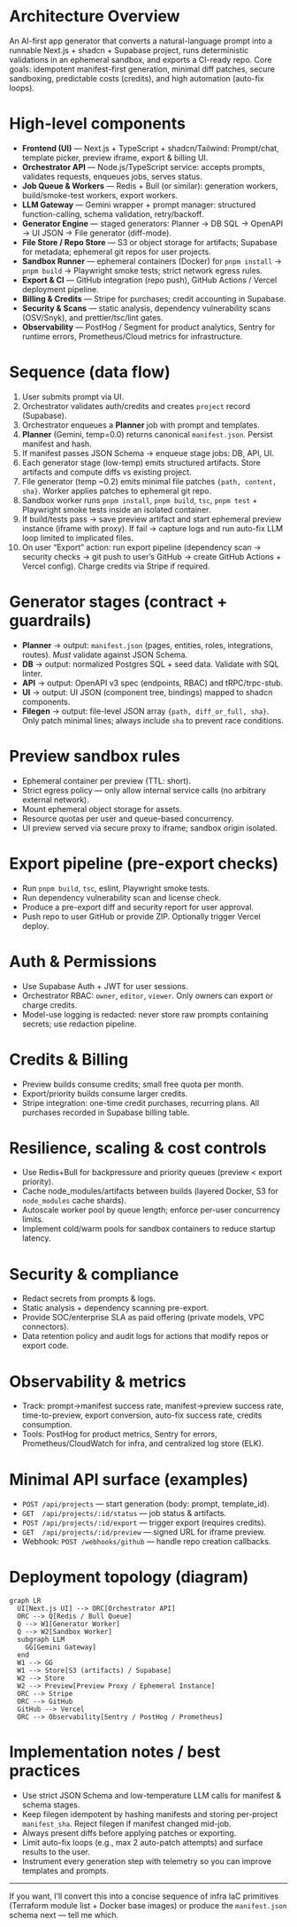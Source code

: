 # Architecture Overview

An AI-first app generator that converts a natural-language prompt into a runnable Next.js + shadcn + Supabase project, runs deterministic validations in an ephemeral sandbox, and exports a CI-ready repo. Core goals: idempotent manifest-first generation, minimal diff patches, secure sandboxing, predictable costs (credits), and high automation (auto-fix loops).

# High-level components

* **Frontend (UI)** — Next.js + TypeScript + shadcn/Tailwind: Prompt/chat, template picker, preview iframe, export & billing UI.
* **Orchestrator API** — Node.js/TypeScript service: accepts prompts, validates requests, enqueues jobs, serves status.
* **Job Queue & Workers** — Redis + Bull (or similar): generation workers, build/smoke-test workers, export workers.
* **LLM Gateway** — Gemini wrapper + prompt manager: structured function-calling, schema validation, retry/backoff.
* **Generator Engine** — staged generators: Planner → DB SQL → OpenAPI → UI JSON → File generator (diff-mode).
* **File Store / Repo Store** — S3 or object storage for artifacts; Supabase for metadata; ephemeral git repos for user projects.
* **Sandbox Runner** — ephemeral containers (Docker) for `pnpm install` → `pnpm build` → Playwright smoke tests; strict network egress rules.
* **Export & CI** — GitHub integration (repo push), GitHub Actions / Vercel deployment pipeline.
* **Billing & Credits** — Stripe for purchases; credit accounting in Supabase.
* **Security & Scans** — static analysis, dependency vulnerability scans (OSV/Snyk), and prettier/tsc/lint gates.
* **Observability** — PostHog / Segment for product analytics, Sentry for runtime errors, Prometheus/Cloud metrics for infrastructure.

# Sequence (data flow)

1. User submits prompt via UI.
2. Orchestrator validates auth/credits and creates `project` record (Supabase).
3. Orchestrator enqueues a **Planner** job with prompt and templates.
4. **Planner** (Gemini, temp=0.0) returns canonical `manifest.json`. Persist manifest and hash.
5. If manifest passes JSON Schema → enqueue stage jobs: DB, API, UI.
6. Each generator stage (low-temp) emits structured artifacts. Store artifacts and compute diffs vs existing project.
7. File generator (temp \~0.2) emits minimal file patches `{path, content, sha}`. Worker applies patches to ephemeral git repo.
8. Sandbox worker runs `pnpm install`, `pnpm build`, `tsc`, `pnpm test` + Playwright smoke tests inside an isolated container.
9. If build/tests pass → save preview artifact and start ephemeral preview instance (iframe with proxy). If fail → capture logs and run auto-fix LLM loop limited to implicated files.
10. On user “Export” action: run export pipeline (dependency scan → security checks → git push to user’s GitHub → create GitHub Actions + Vercel config). Charge credits via Stripe if required.

# Generator stages (contract + guardrails)

* **Planner** → output: `manifest.json` (pages, entities, roles, integrations, routes). *Must* validate against JSON Schema.
* **DB** → output: normalized Postgres SQL + seed data. Validate with SQL linter.
* **API** → output: OpenAPI v3 spec (endpoints, RBAC) and tRPC/trpc-stub.
* **UI** → output: UI JSON (component tree, bindings) mapped to shadcn components.
* **Filegen** → output: file-level JSON array `{path, diff_or_full, sha}`. Only patch minimal lines; always include `sha` to prevent race conditions.

# Preview sandbox rules

* Ephemeral container per preview (TTL: short).
* Strict egress policy — only allow internal service calls (no arbitrary external network).
* Mount ephemeral object storage for assets.
* Resource quotas per user and queue-based concurrency.
* UI preview served via secure proxy to iframe; sandbox origin isolated.

# Export pipeline (pre-export checks)

* Run `pnpm build`, `tsc`, eslint, Playwright smoke tests.
* Run dependency vulnerability scan and license check.
* Produce a pre-export diff and security report for user approval.
* Push repo to user GitHub or provide ZIP. Optionally trigger Vercel deploy.

# Auth & Permissions

* Use Supabase Auth + JWT for user sessions.
* Orchestrator RBAC: `owner`, `editor`, `viewer`. Only owners can export or charge credits.
* Model-use logging is redacted: never store raw prompts containing secrets; use redaction pipeline.

# Credits & Billing

* Preview builds consume credits; small free quota per month.
* Export/priority builds consume larger credits.
* Stripe integration: one-time credit purchases, recurring plans. All purchases recorded in Supabase billing table.

# Resilience, scaling & cost controls

* Use Redis+Bull for backpressure and priority queues (preview < export priority).
* Cache node\_modules/artifacts between builds (layered Docker, S3 for `node_modules` cache shards).
* Autoscale worker pool by queue length; enforce per-user concurrency limits.
* Implement cold/warm pools for sandbox containers to reduce startup latency.

# Security & compliance

* Redact secrets from prompts & logs.
* Static analysis + dependency scanning pre-export.
* Provide SOC/enterprise SLA as paid offering (private models, VPC connectors).
* Data retention policy and audit logs for actions that modify repos or export code.

# Observability & metrics

* Track: prompt→manifest success rate, manifest→preview success rate, time-to-preview, export conversion, auto-fix success rate, credits consumption.
* Tools: PostHog for product metrics, Sentry for errors, Prometheus/CloudWatch for infra, and centralized log store (ELK).

# Minimal API surface (examples)

* `POST /api/projects` — start generation (body: prompt, template\_id).
* `GET  /api/projects/:id/status` — job status & artifacts.
* `POST /api/projects/:id/export` — trigger export (requires credits).
* `GET  /api/projects/:id/preview` — signed URL for iframe preview.
* Webhook: `POST /webhooks/github` — handle repo creation callbacks.

# Deployment topology (diagram)

```mermaid
graph LR
  UI[Next.js UI] --> ORC[Orchestrator API]
  ORC --> Q[Redis / Bull Queue]
  Q --> W1[Generator Worker]
  Q --> W2[Sandbox Worker]
  subgraph LLM
    GG[Gemini Gateway]
  end
  W1 --> GG
  W1 --> Store[S3 (artifacts) / Supabase]
  W2 --> Store
  W2 --> Preview[Preview Proxy / Ephemeral Instance]
  ORC --> Stripe
  ORC --> GitHub
  GitHub --> Vercel
  ORC --> Observability[Sentry / PostHog / Prometheus]
```

# Implementation notes / best practices

* Use strict JSON Schema and low-temperature LLM calls for manifest & schema stages.
* Keep filegen idempotent by hashing manifests and storing per-project `manifest_sha`. Reject filegen if manifest changed mid-job.
* Always present diffs before applying patches or exporting.
* Limit auto-fix loops (e.g., max 2 auto-patch attempts) and surface results to the user.
* Instrument every generation step with telemetry so you can improve templates and prompts.

---

If you want, I’ll convert this into a concise sequence of infra IaC primitives (Terraform module list + Docker base images) or produce the `manifest.json` schema next — tell me which.
